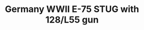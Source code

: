 ---
title: "Germany WWII E-75 STUG with 128/L55 gun"
price: "TBA" 
desc: "Maketa"
img_path: "/assets/img/UA72069.jpg"
brand: "N/A"
available: false
special_offer: false
new: false
soon: false
cat: "010000"
subcat: "013100"
subsubcat: "0N/A"
sifra: "UA72069"
---